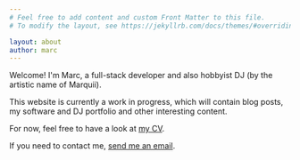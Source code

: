 ```yaml
---
# Feel free to add content and custom Front Matter to this file.
# To modify the layout, see https://jekyllrb.com/docs/themes/#overriding-theme-defaults

layout: about
author: marc
---
```


Welcome! I'm Marc, a full-stack developer and also hobbyist DJ (by the artistic name of Marquii).

This website is currently a work in progress, which will contain blog posts, my software and DJ portfolio and other interesting
content.

For now, feel free to have a look at [my CV](/cv).

If you need to contact me, [send me an email](mailto:marc.sances@coetic.cat).